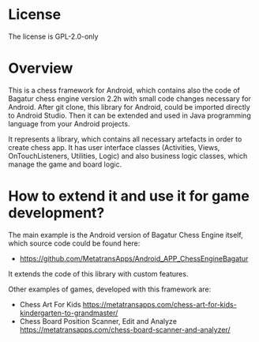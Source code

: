 # License

The license is GPL-2.0-only

# Overview

This is a chess framework for Android, which contains also the code of Bagatur chess engine version 2.2h with small code changes necessary for Android.
After git clone, this library for Android, could be imported directly to Android Studio. Then it can be extended and used in Java programming language from your Android projects.

It represents a library, which contains all necessary artefacts in order to create chess app. It has user interface classes (Activities, Views, OnTouchListeners, Utilities, Logic) and also business logic classes, which manage the game and board logic.

# How to extend it and use it for game development?
The main example is the Android version of Bagatur Chess Engine itself, which source code could be found here:
  - https://github.com/MetatransApps/Android_APP_ChessEngineBagatur

It extends the code of this library with custom features.

Other examples of games, developed with this framework are:

  - Chess Art For Kids https://metatransapps.com/chess-art-for-kids-kindergarten-to-grandmaster/
  - Chess Board Position Scanner, Edit and Analyze https://metatransapps.com/chess-board-scanner-and-analyzer/
